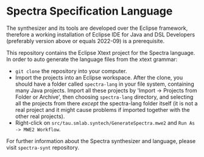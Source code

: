 # Spectra Specification Language
The synthesizer and its tools are developed over the Eclipse framework, therefore a working installation of Eclipse IDE for Java and DSL Developers (preferably version above or equals 2022-09) is a prerequisite.

This repository contains the Eclipse Xtext project for the Spectra language. In order to auto generate the language files from the xtext grammar:
- `git clone` the repository into your computer.
- Import the projects into an Eclipse workspace. After the clone, you should have a folder called `spectra-lang` in your file system, containing many Java projects. Import all these projects by 'Import -> Projects from Folder or Archive', then choosing `spectra-lang` directory, and selecting all the projects from there *except* the spectra-lang folder itself (it is not a real project and it might cause problems if imported together with the other real projects).
- Right-click on `src/tau.smlab.syntech/GenerateSpectra.mwe2` and `Run As -> MWE2 Workflow`.

For further information about the Spectra synthesizer and language, please visit `spectra-synt` repository.
